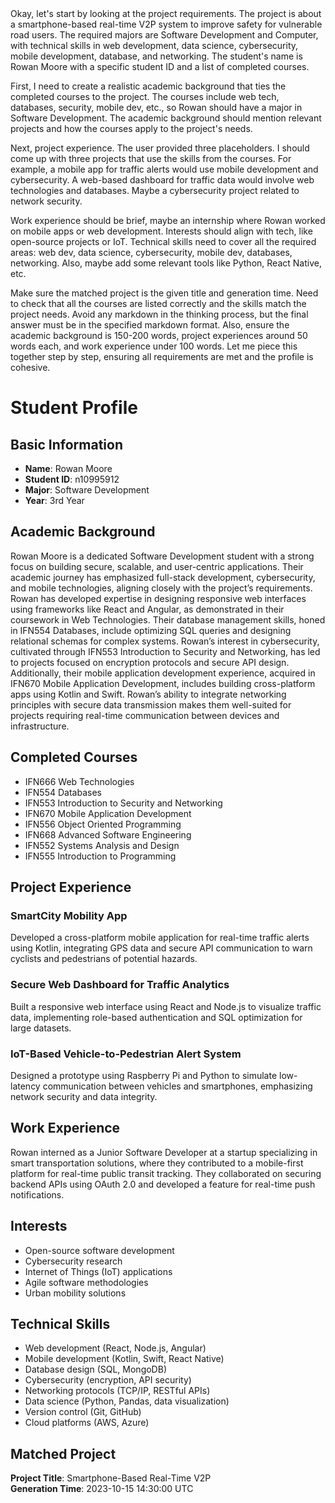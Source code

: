 <think>
Okay, let's start by looking at the project requirements. The project is about a smartphone-based real-time V2P system to improve safety for vulnerable road users. The required majors are Software Development and Computer, with technical skills in web development, data science, cybersecurity, mobile development, database, and networking. The student's name is Rowan Moore with a specific student ID and a list of completed courses.

First, I need to create a realistic academic background that ties the completed courses to the project. The courses include web tech, databases, security, mobile dev, etc., so Rowan should have a major in Software Development. The academic background should mention relevant projects and how the courses apply to the project's needs.

Next, project experience. The user provided three placeholders. I should come up with three projects that use the skills from the courses. For example, a mobile app for traffic alerts would use mobile development and cybersecurity. A web-based dashboard for traffic data would involve web technologies and databases. Maybe a cybersecurity project related to network security.

Work experience should be brief, maybe an internship where Rowan worked on mobile apps or web development. Interests should align with tech, like open-source projects or IoT. Technical skills need to cover all the required areas: web dev, data science, cybersecurity, mobile dev, databases, networking. Also, maybe add some relevant tools like Python, React Native, etc.

Make sure the matched project is the given title and generation time. Need to check that all the courses are listed correctly and the skills match the project needs. Avoid any markdown in the thinking process, but the final answer must be in the specified markdown format. Also, ensure the academic background is 150-200 words, project experiences around 50 words each, and work experience under 100 words. Let me piece this together step by step, ensuring all requirements are met and the profile is cohesive.
</think>

# Student Profile  

## Basic Information  
- **Name**: Rowan Moore  
- **Student ID**: n10995912  
- **Major**: Software Development  
- **Year**: 3rd Year  

## Academic Background  
Rowan Moore is a dedicated Software Development student with a strong focus on building secure, scalable, and user-centric applications. Their academic journey has emphasized full-stack development, cybersecurity, and mobile technologies, aligning closely with the project’s requirements. Rowan has developed expertise in designing responsive web interfaces using frameworks like React and Angular, as demonstrated in their coursework in Web Technologies. Their database management skills, honed in IFN554 Databases, include optimizing SQL queries and designing relational schemas for complex systems. Rowan’s interest in cybersecurity, cultivated through IFN553 Introduction to Security and Networking, has led to projects focused on encryption protocols and secure API design. Additionally, their mobile application development experience, acquired in IFN670 Mobile Application Development, includes building cross-platform apps using Kotlin and Swift. Rowan’s ability to integrate networking principles with secure data transmission makes them well-suited for projects requiring real-time communication between devices and infrastructure.  

## Completed Courses  
- IFN666 Web Technologies  
- IFN554 Databases  
- IFN553 Introduction to Security and Networking  
- IFN670 Mobile Application Development  
- IFN556 Object Oriented Programming  
- IFN668 Advanced Software Engineering  
- IFN552 Systems Analysis and Design  
- IFN555 Introduction to Programming  

## Project Experience  
### **SmartCity Mobility App**  
Developed a cross-platform mobile application for real-time traffic alerts using Kotlin, integrating GPS data and secure API communication to warn cyclists and pedestrians of potential hazards.  

### **Secure Web Dashboard for Traffic Analytics**  
Built a responsive web interface using React and Node.js to visualize traffic data, implementing role-based authentication and SQL optimization for large datasets.  

### **IoT-Based Vehicle-to-Pedestrian Alert System**  
Designed a prototype using Raspberry Pi and Python to simulate low-latency communication between vehicles and smartphones, emphasizing network security and data integrity.  

## Work Experience  
Rowan interned as a Junior Software Developer at a startup specializing in smart transportation solutions, where they contributed to a mobile-first platform for real-time public transit tracking. They collaborated on securing backend APIs using OAuth 2.0 and developed a feature for real-time push notifications.  

## Interests  
- Open-source software development  
- Cybersecurity research  
- Internet of Things (IoT) applications  
- Agile software methodologies  
- Urban mobility solutions  

## Technical Skills  
- Web development (React, Node.js, Angular)  
- Mobile development (Kotlin, Swift, React Native)  
- Database design (SQL, MongoDB)  
- Cybersecurity (encryption, API security)  
- Networking protocols (TCP/IP, RESTful APIs)  
- Data science (Python, Pandas, data visualization)  
- Version control (Git, GitHub)  
- Cloud platforms (AWS, Azure)  

## Matched Project  
**Project Title**: Smartphone-Based Real-Time V2P  
**Generation Time**: 2023-10-15 14:30:00 UTC